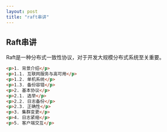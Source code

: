 ```yaml
---
layout: post
title: "raft串讲"
---
```


## Raft串讲

Raft是一种分布式一致性协议，对于开发大规模分布式系统至关重要。 

```html
<p>1. 背景介绍</p>
<p>1.1. 互联网服务与高可用</p>
<p>1.2. 单机系统</p>
<p>1.3. 备份容错</p>
<p>2. 基本协议</p>
<p>2.1. 选举</p>
<p>2.2. 日志备份</p>
<p>2.3. 正确性</p>
<p>3. 集群变更</p>
<p>4. 日志紧缩</p>
<p>5. 客户端交互</p>
```
